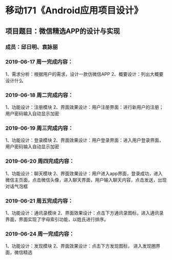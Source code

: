 # 移动171《Android应用项目设计》
## 项目题目：微信精选APP的设计与实现
### 成员：邱日明、袁詠丽

### 2019-06-17 周一完成内容：
1、需求分析：根据用户的需求，设计一款仿微信APP
2、概要设计：列出大概要设计什么


### 2019-06-18 周二完成内容：
1、功能设计：注册模块
2、界面效果设计：用户注册界面：进行新用户的注册；用户密码输入自动显示加密


### 2019-06-19 周三完成内容：
1、功能设计：登录模块
2、界面效果设计：用户登录界面：进入用户登录界面，用户密码输入自动显示加密


### 2019-06-20 周四完成内容：
1、功能设计：聊天模块
2、界面效果设计：用户进入app界面，登录成功，进入微信主页面，点击微信头像，进入聊天界面，用户输入聊天内容，点击发送，出现对话气泡框


### 2019-06-21 周五完成内容：
1、功能设计：通讯录模块
2、界面效果设计：点击下方通讯录图标，进入通讯录界面，界面实现了字母索引功能，以姓氏进行排序。


### 2019-06-24 周一完成内容：
1、功能设计：发现模块
2、界面效果设计：点击下方发现图标， 进入发现圈界面，微信精选


